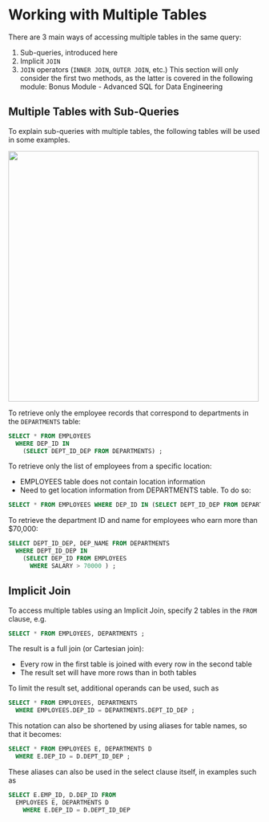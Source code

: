 # Working with Multiple Tables
There are 3 main ways of accessing multiple tables in the same query:

1. Sub-queries, introduced here
2. Implicit `JOIN`
3. `JOIN` operators (`INNER JOIN`, `OUTER JOIN`, etc.)
This section will only consider the first two methods, as the latter is covered in the following module: Bonus Module - Advanced SQL for Data Engineering

## Multiple Tables with Sub-Queries
To explain sub-queries with multiple tables, the following tables will be used in some examples.

<img src="https://user-images.githubusercontent.com/13508894/278580001-99d74d21-7f8f-45c1-b7c0-c04a13e87702.png" width="500" />


To retrieve only the employee records that correspond to departments in the `DEPARTMENTS` table:
```sql
SELECT * FROM EMPLOYEES
  WHERE DEP_ID IN
    (SELECT DEPT_ID_DEP FROM DEPARTMENTS) ;
```

To retrieve only the list of employees from a specific location:

* EMPLOYEES table does not contain location information
* Need to get location information from DEPARTMENTS table. To do so:
```sql
SELECT * FROM EMPLOYEES WHERE DEP_ID IN (SELECT DEPT_ID_DEP FROM DEPARTMENTS WHERE LOC_ID = 'L0002') ;
```

To retrieve the department ID and name for employees who earn more than $70,000:
```sql
SELECT DEPT_ID_DEP, DEP_NAME FROM DEPARTMENTS
  WHERE DEPT_ID_DEP IN
    (SELECT DEP_ID FROM EMPLOYEES
      WHERE SALARY > 70000 ) ;
```

## Implicit Join
To access multiple tables using an Implicit Join, specify 2 tables in the `FROM` clause, e.g.
```sql
SELECT * FROM EMPLOYEES, DEPARTMENTS ;
```

The result is a full join (or Cartesian join):

* Every row in the first table is joined with every row in the second table
* The result set will have more rows than in both tables

To limit the result set, additional operands can be used, such as

```sql
SELECT * FROM EMPLOYEES, DEPARTMENTS
  WHERE EMPLOYEES.DEP_ID = DEPARTMENTS.DEPT_ID_DEP ; 
```

This notation can also be shortened by using aliases for table names, so that it becomes:
```sql
SELECT * FROM EMPLOYEES E, DEPARTMENTS D
  WHERE E.DEP_ID = D.DEPT_ID_DEP ;
```

These aliases can also be used in the select clause itself, in examples such as
```sql
SELECT E.EMP_ID, D.DEP_ID FROM 
  EMPLOYEES E, DEPARTMENTS D
    WHERE E.DEP_ID = D.DEPT_ID_DEP
```
